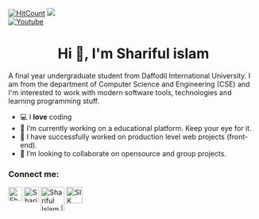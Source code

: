 [![HitCount](http://hits.dwyl.com/Sharif1893/https://githubcom/Sharif1893/Sharif1893git.svg?style=flat)](http://hits.dwyl.com/Sharif1893/https://githubcom/Sharif1893/Sharif1893git)
<img src="https://komarev.com/ghpvc/?username=Sharif1893"> <br>
[![Youtube](https://img.shields.io/static/v1?label=Daynotes&message=Subscribe&logo=YouTube&color=FF0000&style=for-the-badge)][youtube]

[youtube]: https://www.youtube.com/channel/UC1utb97WATNlYnRbFBWKpuQ?sub_confirmation=1
<h1 align="center"> Hi 👋, I'm Shariful islam </h1>
 
A final year undergraduate student from Daffodil International University. I am from the department of Computer Science and Engineering (CSE) and I'm interested to work with modern software tools, technologies and learning programming stuff.


- 💻 I **love** coding
- 🔭 I’m currently working on a educational platform. Keep your eye for it.
- 👯 I have successfully worked on production level web projects (front-end).
- 👯 I’m looking to collaborate on opensource and group projects.


 
<h3> Connect me: </h3>
 
<a href="https://https://sites.google.com/view/sharif"> <img align="left" alt="Shariful Islam | Portfolio" width="28px" src="https://firebasestorage.googleapis.com/v0/b/web-johannesmilke.appspot.com/o/other%2Fsocial%2Fwebsite.png?alt=media"></a>

<a href="https://www.linkedin.com/in/sharif1893/"><img align="left" alt="Shariful Islam | LinkedIn" width="31px" src="https://firebasestorage.googleapis.com/v0/b/web-johannesmilke.appspot.com/o/other%2Fsocial%2Flinkedin.png?alt=media"></a>

<a href="https://www.facebook.com/Sharif1893"><img align="left" alt="Shariful Islam | Facebook" width="48px" src="https://www.elliotcolburn.co.uk/sites/www.elliotcolburn.co.uk/files/2021-03/Facebook-logo.png" /></a>

<a href="https://www.youtube.com/channel/UC1utb97WATNlYnRbFBWKpuQ?sub_confirmation=1"><img align="left" alt="SIK TIPS & TRICKS| Youtube" width="33px" src="https://firebasestorage.googleapis.com/v0/b/web-johannesmilke.appspot.com/o/other%2Fsocial%2Fyoutube.png?alt=media"/></a>


 

